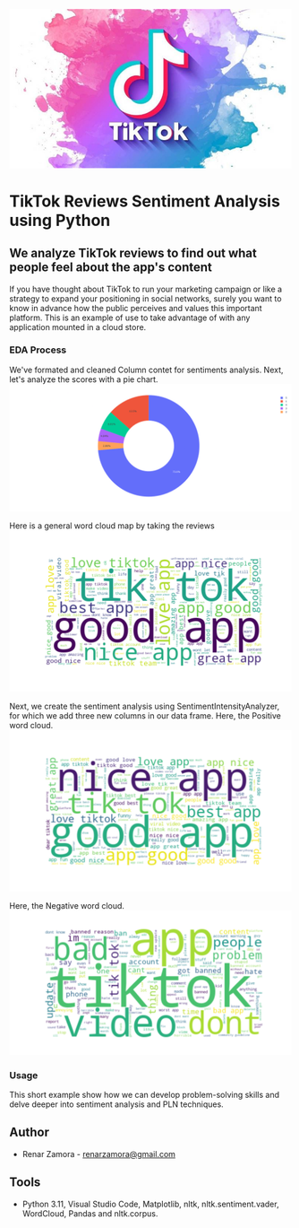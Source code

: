 ![alt text](TikTok.jpg)

**TikTok Reviews Sentiment Analysis using Python**
==================================================

**We analyze TikTok reviews to find out what people feel about the app's content**
----------------------------------------------------------------------------------
If you have thought about TikTok to run your marketing campaign or like a strategy to expand your positioning in social networks, surely you want to know in advance how the public perceives and values this important platform. This is an example of use to take advantage of with any application mounted in a cloud store.

### EDA Process
We've formated and cleaned Column contet for sentiments analysis.
Next, let's analyze the scores with a pie chart.
![alt text](pie_plot_1.png)  

Here is a general word cloud map by taking the reviews
![alt text](Word_cloud_map1.png)

Next, we create the sentiment analysis using SentimentIntensityAnalyzer, for which we add three new columns in our data frame.
Here, the Positive word cloud.
![alt text](Word_cloud_map2.png)

Here, the Negative word cloud.
![alt text](Word_cloud_map3.png)

### Usage
This short example show how we can develop problem-solving skills and delve deeper into sentiment analysis and PLN techniques.

**Author**
------------

* Renar Zamora - renarzamora@gmail.com

**Tools**
----------------
* Python 3.11, Visual Studio Code, Matplotlib, nltk, nltk.sentiment.vader, WordCloud, Pandas and nltk.corpus.
